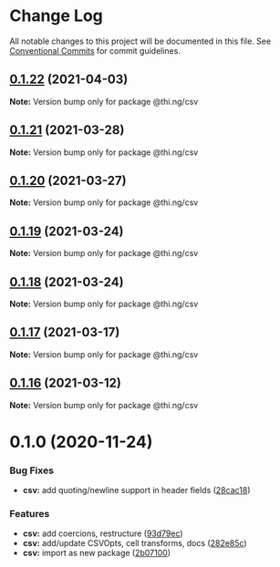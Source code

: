# Change Log

All notable changes to this project will be documented in this file.
See [Conventional Commits](https://conventionalcommits.org) for commit guidelines.

## [0.1.22](https://github.com/thi-ng/umbrella/compare/@thi.ng/csv@0.1.21...@thi.ng/csv@0.1.22) (2021-04-03)

**Note:** Version bump only for package @thi.ng/csv





## [0.1.21](https://github.com/thi-ng/umbrella/compare/@thi.ng/csv@0.1.20...@thi.ng/csv@0.1.21) (2021-03-28)

**Note:** Version bump only for package @thi.ng/csv





## [0.1.20](https://github.com/thi-ng/umbrella/compare/@thi.ng/csv@0.1.19...@thi.ng/csv@0.1.20) (2021-03-27)

**Note:** Version bump only for package @thi.ng/csv





## [0.1.19](https://github.com/thi-ng/umbrella/compare/@thi.ng/csv@0.1.18...@thi.ng/csv@0.1.19) (2021-03-24)

**Note:** Version bump only for package @thi.ng/csv





## [0.1.18](https://github.com/thi-ng/umbrella/compare/@thi.ng/csv@0.1.17...@thi.ng/csv@0.1.18) (2021-03-24)

**Note:** Version bump only for package @thi.ng/csv





## [0.1.17](https://github.com/thi-ng/umbrella/compare/@thi.ng/csv@0.1.16...@thi.ng/csv@0.1.17) (2021-03-17)

**Note:** Version bump only for package @thi.ng/csv





## [0.1.16](https://github.com/thi-ng/umbrella/compare/@thi.ng/csv@0.1.15...@thi.ng/csv@0.1.16) (2021-03-12)

**Note:** Version bump only for package @thi.ng/csv





# 0.1.0 (2020-11-24)


### Bug Fixes

* **csv:** add quoting/newline support in header fields ([28cac18](https://github.com/thi-ng/umbrella/commit/28cac1884b074d125fee747c76d3abc423cfe7ea))


### Features

* **csv:** add coercions, restructure ([93d79ec](https://github.com/thi-ng/umbrella/commit/93d79ec0b9b81ab209046bd460b5f7993359e547))
* **csv:** add/update CSVOpts, cell transforms, docs ([282e85c](https://github.com/thi-ng/umbrella/commit/282e85cf9c1a9aae704d918218f8c143b51a88df))
* **csv:** import as new package ([2b07100](https://github.com/thi-ng/umbrella/commit/2b07100f27bb9fb1f934901aec7c9fc1fab67fbf))
